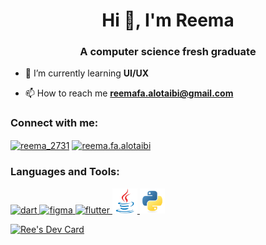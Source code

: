 <h1 align="center">Hi 👋, I'm Reema</h1>
<h3 align="center"> A computer science fresh graduate</h3>

- 🌱 I’m currently learning **UI/UX**

- 📫 How to reach me **reemafa.alotaibi@gmail.com**

<h3 align="left">Connect with me:</h3>
<p align="left">
<a href="https://twitter.com/reema_2731" target="blank"><img align="center" src="https://raw.githubusercontent.com/rahuldkjain/github-profile-readme-generator/master/src/images/icons/Social/twitter.svg" alt="reema_2731" height="30" width="40" /></a>
<a href="https://linkedin.com/in/reema.fa.alotaibi" target="blank"><img align="center" src="https://raw.githubusercontent.com/rahuldkjain/github-profile-readme-generator/master/src/images/icons/Social/linked-in-alt.svg" alt="reema.fa.alotaibi" height="30" width="40" /></a>
</p>

<h3 align="left">Languages and Tools:</h3>
<p align="left"> <a href="https://dart.dev" target="_blank" rel="noreferrer"> <img src="https://www.vectorlogo.zone/logos/dartlang/dartlang-icon.svg" alt="dart" width="40" height="40"/> </a> <a href="https://www.figma.com/" target="_blank" rel="noreferrer"> <img src="https://www.vectorlogo.zone/logos/figma/figma-icon.svg" alt="figma" width="40" height="40"/> </a> <a href="https://flutter.dev" target="_blank" rel="noreferrer"> <img src="https://www.vectorlogo.zone/logos/flutterio/flutterio-icon.svg" alt="flutter" width="40" height="40"/> </a> <a href="https://www.java.com" target="_blank" rel="noreferrer"> <img src="https://raw.githubusercontent.com/devicons/devicon/master/icons/java/java-original.svg" alt="java" width="40" height="40"/> </a> <a href="https://www.python.org" target="_blank" rel="noreferrer"> <img src="https://raw.githubusercontent.com/devicons/devicon/master/icons/python/python-original.svg" alt="python" width="40" height="40"/> </a> </p>
<a href="https://app.daily.dev/Reema_277"><img src="https://api.daily.dev/devcards/b42460622d3643de91faf0542b001a81.png?r=p8l" width="400" alt="Ree's Dev Card"/></a>
